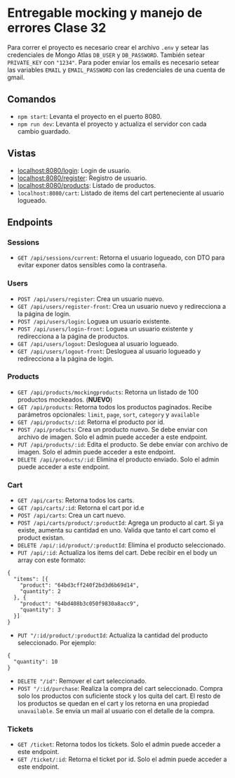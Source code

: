 # Entregable mocking y manejo de errores Clase 32

Para correr el proyecto es necesario crear el archivo `.env` y setear las credenciales de Mongo Atlas `DB_USER` y `DB_PASSWORD`. También setear `PRIVATE_KEY` con `"1234"`.
Para poder enviar los emails es necesario setear las variables `EMAIL` y `EMAIL_PASSWORD` con las credenciales de una cuenta de gmail.

## Comandos

- `npm start`: Levanta el proyecto en el puerto 8080.
- `npm run dev`: Levanta el proyecto y actualiza el servidor con cada cambio guardado.

## Vistas

- [localhost:8080/login](http://localhost:8080/login): Login de usuario.
- [localhost:8080/register](http://localhost:8080/register): Registro de usuario.
- [localhost:8080/products](http://localhost:8080/products): Listado de productos.
- `localhost:8080/cart`: Listado de items del cart perteneciente al usuario logueado.

## Endpoints

### Sessions

- `GET /api/sessions/current`: Retorna el usuario logueado, con DTO para evitar exponer datos sensibles como la contraseña.

### Users

- `POST /api/users/register`: Crea un usuario nuevo.
- `GET /api/users/register-front`: Crea un usuario nuevo y redirecciona a la página de login.
- `POST /api/users/login`: Loguea un usuario existente.
- `POST /api/users/login-front`: Loguea un usuario existente y redirecciona a la página de productos.
- `GET /api/users/logout`: Desloguea al usuario logueado.
- `GET /api/users/logout-front`: Desloguea al usuario logueado y redirecciona a la página de login.

### Products

- `GET /api/products/mockingproducts`: Retorna un listado de 100 productos mockeados. (**NUEVO**)
- `GET /api/products`: Retorna todos los productos paginados. Recibe parámetros opcionales: `limit`, `page`, `sort`, `category` y `available`
- `GET /api/products/:id`: Retorna el producto por id.
- `POST /api/products`: Crea un producto nuevo. Se debe enviar con archivo de imagen. Solo el admin puede acceder a este endpoint.
- `PUT /api/products/:id`: Edita el producto. Se debe enviar con archivo de imagen. Solo el admin puede acceder a este endpoint.
- `DELETE /api/products/:id`: Elimina el producto enviado. Solo el admin puede acceder a este endpoint.

### Cart

- `GET /api/carts`: Retorna todos los carts.
- `GET /api/carts/:id`: Retorna el cart por id.e
- `POST /api/carts`: Crea un cart nuevo.
- `POST /api/carts/product/:productId`: Agrega un producto al cart. Si ya existe, aumenta su cantidad en uno. Valida que tanto el cart como el product existan.
- `DELETE /api/:id/product/:productId`: Elimina el producto seleccionado.
- `PUT /api/:id`: Actualiza los items del cart. Debe recibir en el body un array con este formato:

```
{
  "items": [{
    "product": "64bd3cff240f2bd3d6b69d14",
    "quantity": 2
  }, {
    "product": "64bd408b3c050f9830a8acc9",
    "quantity": 3
  }]
}
```

- `PUT "/:id/product/:productId`: Actualiza la cantidad del producto seleccionado. Por ejemplo:

```
{
  "quantity": 10
}
```

- `DELETE "/id"`: Remover el cart seleccionado.
- `POST "/:id/purchase`: Realiza la compra del cart seleccionado. Compra solo los productos con suficiente stock y los quita del cart. El resto de los productos se quedan en el cart y los retorna en una propiedad `unavailable`. Se envía un mail al usuario con el detalle de la compra.

### Tickets

- `GET /ticket`: Retorna todos los tickets. Solo el admin puede acceder a este endpoint.
- `GET /ticket/:id`: Retorna el ticket por id. Solo el admin puede acceder a este endpoint.
